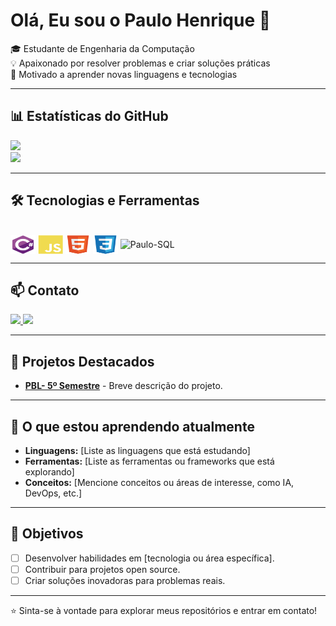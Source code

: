 # Olá, Eu sou o Paulo Henrique 👋

🎓 Estudante de Engenharia da Computação  
💡 Apaixonado por resolver problemas e criar soluções práticas  
🌱 Motivado a aprender novas linguagens e tecnologias  

---

## 📊 Estatísticas do GitHub

![](https://github-readme-stats.vercel.app/api?username=paulohenriques7&theme=tokyonight&hide_border=false&include_all_commits=true&count_private=false)<br/>
![](https://github-readme-stats.vercel.app/api/top-langs/?username=paulohenriques7&theme=tokyonight&hide_border=false&include_all_commits=true&count_private=false&layout=compact)

---

## 🛠️ Tecnologias e Ferramentas

<div style="display: inline_block"><br>
  <img align="center" alt="Paulo-Csharp" height="30" width="40" src="https://raw.githubusercontent.com/devicons/devicon/master/icons/csharp/csharp-original.svg">
  <img align="center" alt="Paulo-Js" height="30" width="40" src="https://raw.githubusercontent.com/devicons/devicon/master/icons/javascript/javascript-plain.svg">
  <img align="center" alt="Paulo-HTML" height="30" width="40" src="https://raw.githubusercontent.com/devicons/devicon/master/icons/html5/html5-original.svg">
  <img align="center" alt="Paulo-CSS" height="30" width="40" src="https://raw.githubusercontent.com/devicons/devicon/master/icons/css3/css3-original.svg">
  <img align="center" alt="Paulo-SQL" height="30" width="40" src="https://www.svgrepo.com/show/303229/microsoft-sql-server-logo.svg">
</div>

---

## 📫 Contato

<div>
  <a href="https://www.linkedin.com/in/paulo-henrique-alves-silva-08667a220" target="_blank">
    <img src="https://img.shields.io/badge/-LinkedIn-%230077B5?style=for-the-badge&logo=linkedin&logoColor=white" target="_blank">
  </a> 
  <a href="mailto:paulohalves.contato@gmail.com">
    <img src="https://img.shields.io/badge/Gmail-D14836?style=for-the-badge&logo=gmail&logoColor=white">
  </a>
</div>

---

## 🚀 Projetos Destacados

- **[PBL- 5º Semestre](https://github.com/paulohenriques7/PBL-Final)** - Breve descrição do projeto.    

---

## 🌱 O que estou aprendendo atualmente

- **Linguagens:** [Liste as linguagens que está estudando]  
- **Ferramentas:** [Liste as ferramentas ou frameworks que está explorando]  
- **Conceitos:** [Mencione conceitos ou áreas de interesse, como IA, DevOps, etc.]  

---

## 📌 Objetivos

- [ ] Desenvolver habilidades em [tecnologia ou área específica].  
- [ ] Contribuir para projetos open source.  
- [ ] Criar soluções inovadoras para problemas reais.  

---

⭐️ Sinta-se à vontade para explorar meus repositórios e entrar em contato!
